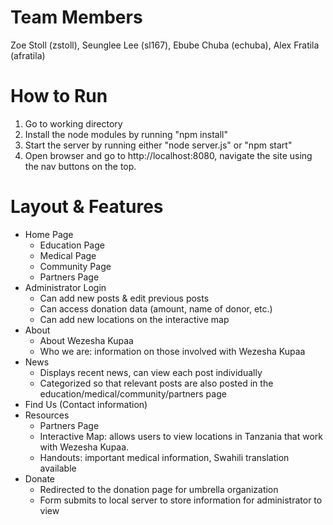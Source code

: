 Team Members
============
Zoe Stoll (zstoll), Seunglee Lee (sl167), Ebube Chuba (echuba), Alex Fratila (afratila)

How to Run
==========
1. Go to working directory
2. Install the node modules by running "npm install"
3. Start the server by running either "node server.js" or "npm start"
4. Open browser and go to http://localhost:8080, navigate the site using the nav buttons on the top. 

Layout & Features
=================
* Home Page
	* Education Page
	* Medical Page
	* Community Page
	* Partners Page 
* Administrator Login
	* Can add new posts & edit previous posts
	* Can access donation data (amount, name of donor, etc.)
	* Can add new locations on the interactive map
* About
	* About Wezesha Kupaa
	* Who we are: information on those involved with Wezesha Kupaa
* News
	* Displays recent news, can view each post individually 
	* Categorized so that relevant posts are also posted in the education/medical/community/partners page
* Find Us (Contact information)
* Resources 
	* Partners Page
	* Interactive Map: allows users to view locations in Tanzania that work with Wezesha Kupaa. 
	* Handouts: important medical information, Swahili translation available 
* Donate
	* Redirected to the donation page for umbrella organization
	* Form submits to local server to store information for administrator to view




